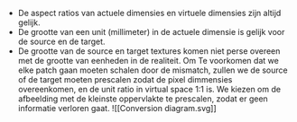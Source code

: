 - De aspect ratios van actuele dimensies en virtuele dimensies zijn altijd gelijk.
- De grootte van een unit (millimeter) in de actuele dimensie is gelijk voor de source en de target.
- De grootte van de source en target textures komen niet perse overeen met de grootte van eenheden in de realiteit. Om Te voorkomen dat we elke patch gaan moeten schalen door de mismatch, zullen we de source of de target moeten prescalen zodat de pixel dimmensies overeenkomen, en de unit ratio in virtual space 1:1 is. We kiezen om de afbeelding met de kleinste oppervlakte te prescalen, zodat er geen informatie verloren gaat.
![[Conversion diagram.svg]]